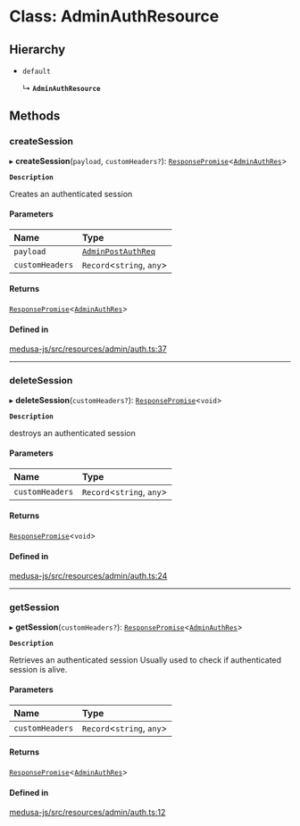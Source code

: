 # Class: AdminAuthResource

## Hierarchy

- `default`

  ↳ **`AdminAuthResource`**

## Methods

### createSession

▸ **createSession**(`payload`, `customHeaders?`): [`ResponsePromise`](../modules/internal.md#responsepromise)<[`AdminAuthRes`](../modules/internal-1.md#adminauthres)\>

**`Description`**

Creates an authenticated session

#### Parameters

| Name | Type |
| :------ | :------ |
| `payload` | [`AdminPostAuthReq`](internal-1.AdminPostAuthReq.md) |
| `customHeaders` | `Record`<`string`, `any`\> |

#### Returns

[`ResponsePromise`](../modules/internal.md#responsepromise)<[`AdminAuthRes`](../modules/internal-1.md#adminauthres)\>

#### Defined in

[medusa-js/src/resources/admin/auth.ts:37](https://github.com/medusajs/medusa/blob/105c68929/packages/medusa-js/src/resources/admin/auth.ts#L37)

___

### deleteSession

▸ **deleteSession**(`customHeaders?`): [`ResponsePromise`](../modules/internal.md#responsepromise)<`void`\>

**`Description`**

destroys an authenticated session

#### Parameters

| Name | Type |
| :------ | :------ |
| `customHeaders` | `Record`<`string`, `any`\> |

#### Returns

[`ResponsePromise`](../modules/internal.md#responsepromise)<`void`\>

#### Defined in

[medusa-js/src/resources/admin/auth.ts:24](https://github.com/medusajs/medusa/blob/105c68929/packages/medusa-js/src/resources/admin/auth.ts#L24)

___

### getSession

▸ **getSession**(`customHeaders?`): [`ResponsePromise`](../modules/internal.md#responsepromise)<[`AdminAuthRes`](../modules/internal-1.md#adminauthres)\>

**`Description`**

Retrieves an authenticated session
Usually used to check if authenticated session is alive.

#### Parameters

| Name | Type |
| :------ | :------ |
| `customHeaders` | `Record`<`string`, `any`\> |

#### Returns

[`ResponsePromise`](../modules/internal.md#responsepromise)<[`AdminAuthRes`](../modules/internal-1.md#adminauthres)\>

#### Defined in

[medusa-js/src/resources/admin/auth.ts:12](https://github.com/medusajs/medusa/blob/105c68929/packages/medusa-js/src/resources/admin/auth.ts#L12)
